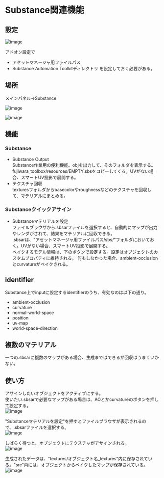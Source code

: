 ﻿# Substance関連機能

## 設定
![image](./img/20171204-162656_blender.png)

アドオン設定で
* アセットマネージャ用ファイルパス
* Substance Automation Toolkitディレクトリ
を設定しておく必要がある。

## 場所
メインパネル→Substance

![image](./img/20171204-161838_blender.png)

![image](./img/20171204-161838_blenderA.png)

## 機能
### Substance
* Substance Output  
    Substance作業用の便利機能。objを出力して、そのフォルダを表示する。fujiwara_toolbox/resources/EMPTY.sbsをコピーしてくる。UVがない場合、スマートUV投影で展開する。
* テクスチャ回収  
    texturesフォルダからbasecolorやroughnessなどのテクスチャを回収して、マテリアルにまとめる。

### Substanceクイックアサイン
* Substanceマテリアルを設定  
    ファイルブラウザから.sbsarファイルを選択すると、自動的にマップが出力やレンダがされて、結果をマテリアルに回収できる。  
    .sbsarは、"アセットマネージャ用ファイルパス/sbs/"フォルダにおいておく。UVがない場合、スマートUV投影で展開する。  
    ベイクするモデル情報は、下のボタンで設定する。設定はオブジェクトのカスタムプロパティに維持される。
    何もしなかった場合、ambient-occlusionとcurvatureがベイクされる。

## identifier
Substance上でinputに設定するidentifierのうち、有効なのは以下の通り。

* ambient-occlusion
* curvature
* normal-world-space
* position
* uv-map
* world-space-direction

## 複数のマテリアル
一つの.sbsarに複数のマップがある場合、生成まではできるが回収はうまくいかない。

## 使い方
アサインしたいオブジェクトをアクティブにする。  
使いたい.sbsarで必要なマップがある場合は、AOとかcurvatureのボタンを押して設定する。  
![image](./img/20171204-164518_blender.png)

"Substanceマテリアルを設定"を押すとファイルブラウザが表示されるので、.sbsarファイルを選択する。  
![image](./img/20171204-164927_blender.png)

しばらく待つと、オブジェクトにテクスチャがアサインされる。  
![image](./img/20171204-170201_blender.png)

生成されたデータは、"textures/オブジェクト名_textures"内に保存されている。"src"内には、オブジェクトからベイクしたマップが保存されている。  
![image](./img/20171204-170405_explorer.png)


